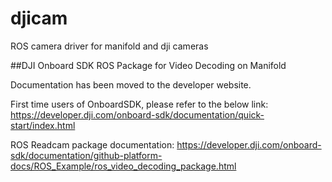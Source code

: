 # djicam
ROS camera driver for manifold and dji cameras


##DJI Onboard SDK ROS Package for Video Decoding on Manifold

Documentation has been moved to the developer website. 

First time users of OnboardSDK, please refer to the below link:
https://developer.dji.com/onboard-sdk/documentation/quick-start/index.html

ROS Readcam package documentation:
https://developer.dji.com/onboard-sdk/documentation/github-platform-docs/ROS_Example/ros_video_decoding_package.html
